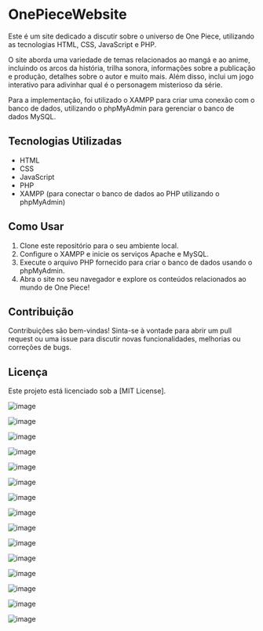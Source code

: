 # OnePieceWebsite

Este é um site dedicado a discutir sobre o universo de One Piece, utilizando as tecnologias HTML, CSS, JavaScript e PHP.

O site aborda uma variedade de temas relacionados ao mangá e ao anime, incluindo os arcos da história, trilha sonora, informações sobre a publicação e produção, detalhes sobre o autor e muito mais. Além disso, inclui um jogo interativo para adivinhar qual é o personagem misterioso da série.

Para a implementação, foi utilizado o XAMPP para criar uma conexão com o banco de dados, utilizando o phpMyAdmin para gerenciar o banco de dados MySQL.

## Tecnologias Utilizadas

- HTML
- CSS
- JavaScript
- PHP
- XAMPP (para conectar o banco de dados ao PHP utilizando o phpMyAdmin)

## Como Usar

1. Clone este repositório para o seu ambiente local.
2. Configure o XAMPP e inicie os serviços Apache e MySQL.
3. Execute o arquivo PHP fornecido para criar o banco de dados usando o phpMyAdmin.
4. Abra o site no seu navegador e explore os conteúdos relacionados ao mundo de One Piece!

## Contribuição

Contribuições são bem-vindas! Sinta-se à vontade para abrir um pull request ou uma issue para discutir novas funcionalidades, melhorias ou correções de bugs.

## Licença

Este projeto está licenciado sob a [MIT License].

![image](https://github.com/LMolinaro01/OnePieceWebsite/assets/126402616/a7166e72-7e6b-4142-aa56-d164cf11aa24)

![image](https://github.com/LMolinaro01/OnePieceWebsite/assets/126402616/a5f07677-2d0a-43cd-8fa5-cb605bc2a4f2)

![image](https://github.com/LMolinaro01/OnePieceWebsite/assets/126402616/d98d1ae0-923d-4842-943b-39c70631aa50)

![image](https://github.com/LMolinaro01/OnePieceWebsite/assets/126402616/bc4c3f65-98bf-4832-8987-afe11a0b3189)

![image](https://github.com/LMolinaro01/OnePieceWebsite/assets/126402616/55be5dcc-3f00-46a8-affa-622af9406fb3)

![image](https://github.com/LMolinaro01/OnePieceWebsite/assets/126402616/b973457f-1f55-4bd3-887e-155877c5eb1b)

![image](https://github.com/LMolinaro01/OnePieceWebsite/assets/126402616/e26c7d31-5ef5-449d-9381-f8777e1606a1)

![image](https://github.com/LMolinaro01/OnePieceWebsite/assets/126402616/0e779289-7575-41c6-8472-bc8a3fdd252c)

![image](https://github.com/LMolinaro01/OnePieceWebsite/assets/126402616/d36df478-6427-4662-afc7-d72b7b1d227a)

![image](https://github.com/LMolinaro01/OnePieceWebsite/assets/126402616/0298690c-12e6-4f32-b9f7-92997e49fd64)

![image](https://github.com/LMolinaro01/OnePieceWebsite/assets/126402616/05e12d79-2269-4b85-93bc-d34b0acb7154)

![image](https://github.com/LMolinaro01/OnePieceWebsite/assets/126402616/b3c140bc-3ef7-4e50-82ef-0b7cde78a903)

![image](https://github.com/LMolinaro01/OnePieceWebsite/assets/126402616/1b211a47-8b9f-4b3f-8f8f-a09b89561ae2)

![image](https://github.com/LMolinaro01/OnePieceWebsite/assets/126402616/9e17a860-b067-4a5f-8348-1556dfb4588e)

![image](https://github.com/LMolinaro01/OnePieceWebsite/assets/126402616/fa6abfbf-7ff7-43ad-917d-8689d7eba152)





